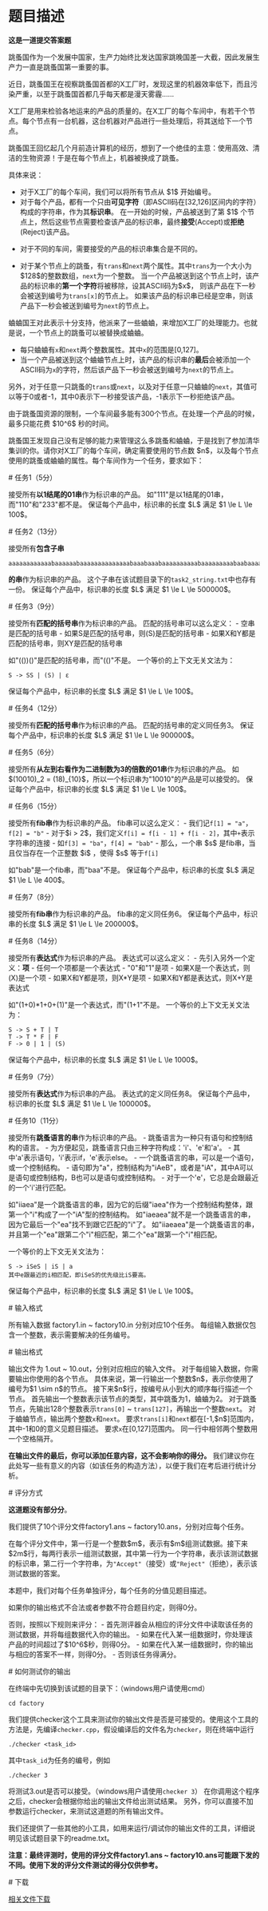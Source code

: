 # 题目描述

<p><strong>这是一道提交答案题</strong></p>
<p>跳蚤国作为一个发展中国家，生产力始终比发达国家跳晚国差一大截，因此发展生产力一直是跳蚤国第一重要的事。</p>
<p>近日，跳蚤国王在视察跳蚤国首都的X工厂时，发现这里的机器效率低下，而且污染严重，以至于跳蚤国首都几乎每天都是漫天雾霾……</p>
<p>X工厂是用来检验各地运来的产品的质量的。在X工厂的每个车间中，有若干个节点。每个节点有一台机器，这台机器对产品进行一些处理后，将其送给下一个节点。</p>
<p>跳蚤国王回忆起几个月前造计算机的经历，想到了一个绝佳的主意：使用高效、清洁的生物资源！于是在每个节点上，机器被换成了跳蚤。</p>
<p>具体来说：</p>
<ul><li>对于X工厂的每个车间，我们可以将所有节点从 $1$ 开始编号。</li>
<li>对于每个产品，都有一个只由<strong>可见字符</strong>（即ASCII码在[32,126]区间内的字符）构成的字符串，作为其<strong>标识串</strong>。
在一开始的时候，产品被送到了第 $1$ 个节点上，然后这些节点需要检查该产品的标识串，最终<strong>接受</strong>(Accept)或<strong>拒绝</strong>(Reject)该产品。</li>
<li><p>对于不同的车间，需要接受的产品的标识串集合是不同的。</p>
</li>
<li><p>对于某个节点上的跳蚤，有<code>trans</code>和<code>next</code>两个属性。其中<code>trans</code>为一个大小为$128$的整数数组，<code>next</code>为一个整数。
当一个产品被送到这个节点上时，该产品的标识串的<strong>第一个字符</strong>将被移除，设其ASCII码为$x$，
则该产品在下一秒会被送到编号为<code>trans[x]</code>的节点上。
如果该产品的标识串已经是空串，则该产品下一秒会被送到编号为<code>next</code>的节点上。</p>
</li>
</ul><p>蛐蛐国王对此表示十分支持，他派来了一些蛐蛐，来增加X工厂的处理能力。也就是说，一个节点上的跳蚤可以被替换成蛐蛐。</p>
<ul><li>每只蛐蛐有<code>x</code>和<code>next</code>两个整数属性。其中<code>x</code>的范围是[0,127]。</li>
<li>当一个产品被送到这个蛐蛐节点上时，该产品的标识串的<strong>最后</strong>会被添加一个ASCII码为<code>x</code>的字符，然后该产品下一秒会被送到编号为<code>next</code>的节点上。</li>
</ul><p>另外，对于任意一只跳蚤的<code>trans</code>或<code>next</code>，以及对于任意一只蛐蛐的<code>next</code>，其值可以等于0或者-1，其中0表示下一秒接受该产品，-1表示下一秒拒绝该产品。</p>
<p>由于跳蚤国资源的限制，一个车间最多能有300个节点。在处理一个产品的时候，最多只能花费 $10^6$ 秒的时间。</p>
<p>跳蚤国王发现自己没有足够的能力来管理这么多跳蚤和蛐蛐，于是找到了参加清华集训的你。请你对X工厂的每个车间，确定需要使用的节点数 $n$，以及每个节点使用的跳蚤或蛐蛐的属性。每个车间作为一个任务，要求如下：</p>
# 任务1（5分）


<p>接受所有<strong>以1结尾的01串</strong>作为标识串的产品。
如&#34;111&#34;是以1结尾的01串，而&#34;110&#34;和&#34;233&#34;都不是。
保证每个产品中，标识串的长度 $L$ 满足 $1 \le L \le 100$。</p>
# 任务2（13分）


<p>接受所有<strong>包含子串</strong></p>
<pre><code>aaaaaaaaaaaabaaaaaabaaaaaaaaaaaaaabaaabaaabaaaaaaaaaabaaaaaaaaabaabaaaaaaaaaaaaabaaaaaaaaaaaaaaaaaaaorz</code></pre>
<p><strong>的串</strong>作为标识串的产品。
这个子串在该试题目录下的<code>task2_string.txt</code>中也存有一份。
保证每个产品中，标识串的长度 $L$ 满足 $1 \le L \le 500000$。</p>
# 任务3（9分）


<p>接受所有<strong>匹配的括号串</strong>作为标识串的产品。
匹配的括号串可以这么定义：
- 空串是匹配的括号串
- 如果S是匹配的括号串，则(S)是匹配的括号串
- 如果X和Y都是匹配的括号串，则XY是匹配的括号串</p>
<p>如&#34;(())()&#34;是匹配的括号串，而&#34;(()&#34;不是。
一个等价的上下文无关文法为：</p>
<pre><code>S -&gt; SS | (S) | ε</code></pre>
<p>保证每个产品中，标识串的长度 $L$ 满足 $1 \le L \le 100$。</p>
# 任务4（12分）


<p>接受所有<strong>匹配的括号串</strong>作为标识串的产品。
匹配的括号串的定义同任务3。
保证每个产品中，标识串的长度 $L$ 满足 $1 \le L \le 900000$。</p>
# 任务5（6分）


<p>接受所有<strong>从左到右看作为二进制数为3的倍数的01串</strong>作为标识串的产品。
如 $(10010)_2 = (18)_{10}$，所以一个标识串为&#34;10010&#34;的产品是可以接受的。
保证每个产品中，标识串的长度 $L$ 满足 $1 \le L \le 100$。</p>
# 任务6（15分）


<p>接受所有<strong>fib串</strong>作为标识串的产品。
fib串可以这么定义：
- 我们记<code>f[1] = &#34;a&#34;</code>，<code>f[2] = &#34;b&#34;</code>
- 对于$i &gt; 2$，我们定义<code>f[i] = f[i - 1] + f[i - 2]</code>，其中<code>+</code>表示字符串的连接
- 如<code>f[3] = &#34;ba&#34;</code>，<code>f[4] = &#34;bab&#34;</code>
- 那么，一个串 $s$ 是fib串，当且仅当存在一个正整数 $i$ ，使得 $s$ 等于<code>f[i]</code></p>
<p>如&#34;bab&#34;是一个fib串，而&#34;baa&#34;不是。
保证每个产品中，标识串的长度 $L$ 满足 $1 \le L \le 400$。</p>
# 任务7（8分）


<p>接受所有<strong>fib串</strong>作为标识串的产品。
fib串的定义同任务6。
保证每个产品中，标识串的长度 $L$ 满足 $1 \le L \le 200000$。</p>
# 任务8（14分）


<p>接受所有<strong>表达式</strong>作为标识串的产品。
表达式可以这么定义：
- 先引入另外一个定义：<strong>项</strong>
- 任何一个项都是一个表达式
- &#34;0&#34;和&#34;1&#34;是项
- 如果X是一个表达式，则(X)是一个项
- 如果X和Y都是项，则X*Y是项
- 如果X和Y都是表达式，则X+Y是表达式</p>
<p>如&#34;(1+0)*1+0+(1)&#34;是一个表达式，而&#34;(1+1&#34;不是。
一个等价的上下文无关文法为：</p>
<pre><code>S -&gt; S + T | T
T -&gt; T * F | F
F -&gt; 0 | 1 | (S)</code></pre>
<p>保证每个产品中，标识串的长度 $L$ 满足 $1 \le L \le 1000$。</p>
# 任务9（7分）


<p>接受所有<strong>表达式</strong>作为标识串的产品。
表达式的定义同任务8。
保证每个产品中，标识串的长度 $L$ 满足 $1 \le L \le 100000$。</p>
# 任务10（11分）


<p>接受所有<strong>跳蚤语言的串</strong>作为标识串的产品。
- 跳蚤语言为一种只有语句和控制结构的语言。
- 为方便起见，跳蚤语言只由三种字符构成：&#39;i&#39;、&#39;e&#39;和&#39;a&#39;。
- 其中&#39;a&#39;表示语句，&#39;i&#39;表示if，&#39;e&#39;表示else。
- 一个跳蚤语言的串，可以是一个语句，或一个控制结构。
- 语句即为&#34;a&#34;，控制结构为&#34;iAeB&#34;，或者是&#34;iA&#34;，其中A可以是语句或控制结构，B也可以是语句或控制结构。
- 对于一个&#39;e&#39;，它总是会跟最近的一个&#39;i&#39;进行匹配。</p>
<p>如&#34;iiaea&#34;是一个跳蚤语言的串，因为它的后缀&#34;iaea&#34;作为一个控制结构整体，跟第一个&#34;i&#34;构成了一个&#34;iA&#34;型的控制结构。
如&#34;iaeaea&#34;就不是一个跳蚤语言的串，因为它最后一个&#34;ea&#34;找不到跟它匹配的&#34;i&#34;了。
如&#34;iiaeaea&#34;是一个跳蚤语言的串，并且第一个&#34;ea&#34;跟第二个&#34;i&#34;相匹配，第二个&#34;ea&#34;跟第一个&#34;i&#34;相匹配。</p>
<p>一个等价的上下文无关文法为：</p>
<pre><code>S -&gt; iSeS | iS | a
其中e跟最近的i相匹配，即iSeS的优先级比iS要高。</code></pre>
<p>保证每个产品中，标识串的长度 $L$ 满足 $1 \le L \le 100$。</p>
# 输入格式


<p>所有输入数据 factory1.in ~ factory10.in 分别对应10个任务。
每组输入数据仅包含一个整数，表示需要解决的任务编号。</p>
# 输出格式


<p>输出文件为 1.out ~ 10.out，分别对应相应的输入文件。
对于每组输入数据，你需要输出你使用的各个节点。
具体来说，第一行输出一个整数$n$，表示你使用了编号为$1 \sim n$的节点。
接下来$n$行，按编号从小到大的顺序每行描述一个节点。
首先输出一个整数表示该节点的类型，其中跳蚤为1，蛐蛐为2。
对于跳蚤节点，先输出128个整数表示<code>trans[0]</code> ~ <code>trans[127]</code>，再输出一个整数<code>next</code>。
对于蛐蛐节点，输出两个整数<code>x</code>和<code>next</code>。
要求<code>trans[i]</code>和<code>next</code>都在[-1,$n$]范围内，其中-1和0的意义见题目描述。
要求<code>x</code>在[0,127]范围内。
同一行中相邻两个整数用一个空格隔开。</p>
<p><strong>在输出文件的最后，你可以添加任意内容，这不会影响你的得分。</strong>
我们建议你在此处写一些有意义的内容（如该任务的构造方法），以便于我们在考后进行统计分析。</p>
# 评分方式


<p><strong>这道题没有部分分</strong>。</p>
<p>我们提供了10个评分文件factory1.ans ~ factory10.ans，分别对应每个任务。</p>
<p>在每个评分文件中，第一行是一个整数$m$，表示有$m$组测试数据。接下来$2m$行，每两行表示一组测试数据，其中第一行为一个字符串，表示该测试数据的标识串，第二行一个字符串，为<code>&#34;Accept&#34;</code>（接受）或<code>&#34;Reject&#34;</code>（拒绝），表示该测试数据的答案。</p>
<p>本题中，我们对每个任务单独评分，每个任务的分值见题目描述。</p>
<p>如果你的输出格式不合法或者参数不符合题目约定，则得0分。</p>
<p>否则，按照以下规则来评分：
- 首先测评器会从相应的评分文件中读取该任务的测试数据，并将每组数据代入你的输出。
- 如果在代入某一组数据时，你处理该产品的时间超过了$10^6$秒，则得0分。
- 如果在代入某一组数据时，你的输出与相应的答案不一样，则得0分。
- 否则该任务得满分。</p>
# 如何测试你的输出


<p>在终端中先切换到该试题的目录下：（windows用户请使用cmd）</p>
<pre><code>cd factory</code></pre>
<p>我们提供checker这个工具来测试你的输出文件是否是可接受的。使用这个工具的方法是，先编译<code>checker.cpp</code>，假设编译后的文件名为<code>checker</code>，则在终端中运行</p>
<pre><code>./checker &lt;task_id&gt;</code></pre>
<p>其中<code>task_id</code>为任务的编号，例如</p>
<pre><code>./checker 3</code></pre>
<p>将测试3.out是否可以接受。（windows用户请使用<code>checker 3</code>）
在你调用这个程序之后，checker会根据你给出的输出文件给出测试结果。
另外，你可以直接不加参数运行checker，来测试这道题的所有输出文件。</p>
<p>我们还提供了一些其他的小工具，如用来运行/调试你的输出文件的工具，详细说明见该试题目录下的readme.txt。</p>
<p><strong>注意：最终评测时，使用的评分文件factory1.ans ~ factory10.ans可能跟下发的不同。使用下发的评分文件测试的得分仅供参考。</strong></p>
# 下载


<p><a href="/download.php?type=problem&amp;id=270">相关文件下载</a></p>
